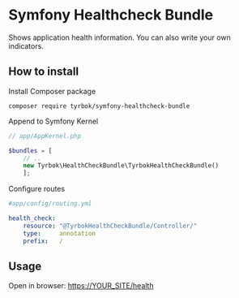 # Symfony Healthcheck Bundle
Shows application health information. You can also write your own indicators.

## How to install

Install Composer package

```
composer require tyrbok/symfony-healthcheck-bundle
```

Append to Symfony Kernel

```php
// app/AppKernel.php

$bundles = [
    // ..
    new Tyrbok\HealthCheckBundle\TyrbokHealthCheckBundle()
    ];
```

Configure routes

```yml
#app/config/routing.yml

health_check:
    resource: "@TyrbokHealthCheckBundle/Controller/"
    type:     annotation
    prefix:   /

```

## Usage

Open in browser: [https://YOUR_SITE/health](https://YOUR_SITE/health)